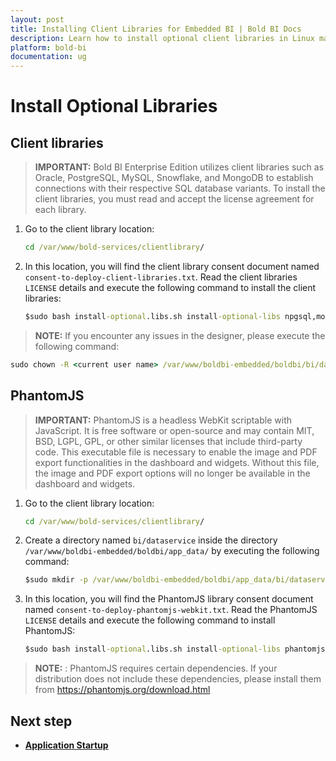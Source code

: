 ```yaml
---
layout: post
title: Installing Client Libraries for Embedded BI | Bold BI Docs
description: Learn how to install optional client libraries in Linux machine to connect with respective SQL database for the variants of Embedded Bold BI v4.1 or older.
platform: bold-bi
documentation: ug
---
```


# Install Optional Libraries 

## Client libraries

> **IMPORTANT:** Bold BI Enterprise Edition utilizes client libraries such as Oracle, PostgreSQL, MySQL, Snowflake, and MongoDB to establish connections with their respective SQL database variants. To install the client libraries, you must read and accept the license agreement for each library.

1. Go to the client library location:
    ```cmd
    cd /var/www/bold-services/clientlibrary/
    ```
2. In this location, you will find the client library consent document named `consent-to-deploy-client-libraries.txt`. Read the client libraries `LICENSE` details and execute the following command to install the client libraries:
    ```cmd
    $sudo bash install-optional.libs.sh install-optional-libs npgsql,mongodb,influxdb,snowflake,mysql,oracle
    ```

> **NOTE:** If you encounter any issues in the designer, please execute the following command: </br>
  ```cmd
  sudo chown -R <current user name> /var/www/boldbi-embedded/boldbi/bi/dataservice
  ```

## PhantomJS

> **IMPORTANT:** PhantomJS is a headless WebKit scriptable with JavaScript. It is free software or open-source and may contain MIT, BSD, LGPL, GPL, or other similar licenses that include third-party code. This executable file is necessary to enable the image and PDF export functionalities in the dashboard and widgets. Without this file, the image and PDF export options will no longer be available in the dashboard and widgets. 

1. Go to the client library location:
    ```cmd
    cd /var/www/bold-services/clientlibrary/
    ```
 
2. Create a directory named `bi/dataservice` inside the directory `/var/www/boldbi-embedded/boldbi/app_data/` by executing the following command:
    ```cmd
    $sudo mkdir -p /var/www/boldbi-embedded/boldbi/app_data/bi/dataservice
    ```

3. In this location, you will find the PhantomJS library consent document named `consent-to-deploy-phantomjs-webkit.txt`. Read the PhantomJS `LICENSE` details and execute the following command to install PhantomJS:
    ```cmd
    $sudo bash install-optional.libs.sh install-optional-libs phantomjs
    ```

> **NOTE:** : PhantomJS requires certain dependencies. If your distribution does not include these dependencies, please install them from https://phantomjs.org/download.html

## Next step

* [**Application Startup**](/application-startup/)